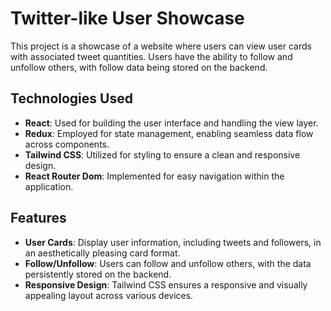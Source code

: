 # Twitter-like User Showcase

This project is a showcase of a website where users can view user cards with
associated tweet quantities. Users have the ability to follow and unfollow
others, with follow data being stored on the backend.

## Technologies Used

- **React**: Used for building the user interface and handling the view layer.
- **Redux**: Employed for state management, enabling seamless data flow across
  components.
- **Tailwind CSS**: Utilized for styling to ensure a clean and responsive
  design.
- **React Router Dom**: Implemented for easy navigation within the application.

## Features

- **User Cards**: Display user information, including tweets and followers, in
  an aesthetically pleasing card format.
- **Follow/Unfollow**: Users can follow and unfollow others, with the data
  persistently stored on the backend.
- **Responsive Design**: Tailwind CSS ensures a responsive and visually
  appealing layout across various devices.
